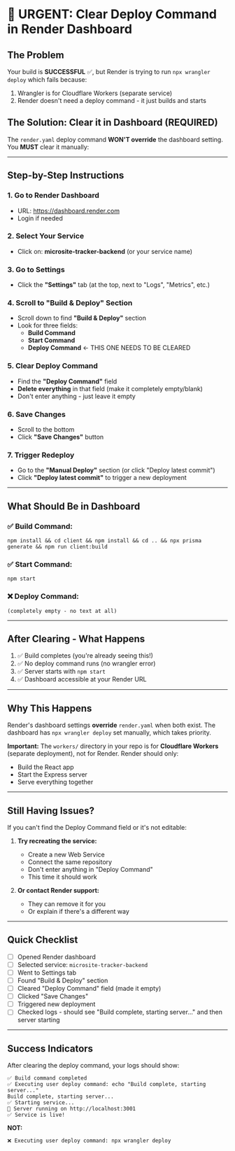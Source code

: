 # 🚨 URGENT: Clear Deploy Command in Render Dashboard

## The Problem
Your build is **SUCCESSFUL** ✅, but Render is trying to run `npx wrangler deploy` which fails because:
1. Wrangler is for Cloudflare Workers (separate service)
2. Render doesn't need a deploy command - it just builds and starts

## The Solution: Clear it in Dashboard (REQUIRED)

The `render.yaml` deploy command **WON'T override** the dashboard setting. You **MUST** clear it manually:

---

## Step-by-Step Instructions

### 1. Go to Render Dashboard
- URL: https://dashboard.render.com
- Login if needed

### 2. Select Your Service
- Click on: **microsite-tracker-backend** (or your service name)

### 3. Go to Settings
- Click the **"Settings"** tab (at the top, next to "Logs", "Metrics", etc.)

### 4. Scroll to "Build & Deploy" Section
- Scroll down to find **"Build & Deploy"** section
- Look for three fields:
  - **Build Command**
  - **Start Command**  
  - **Deploy Command** ← THIS ONE NEEDS TO BE CLEARED

### 5. Clear Deploy Command
- Find the **"Deploy Command"** field
- **Delete everything** in that field (make it completely empty/blank)
- Don't enter anything - just leave it empty

### 6. Save Changes
- Scroll to the bottom
- Click **"Save Changes"** button

### 7. Trigger Redeploy
- Go to the **"Manual Deploy"** section (or click "Deploy latest commit")
- Click **"Deploy latest commit"** to trigger a new deployment

---

## What Should Be in Dashboard

### ✅ Build Command:
```
npm install && cd client && npm install && cd .. && npx prisma generate && npm run client:build
```

### ✅ Start Command:
```
npm start
```

### ❌ Deploy Command:
```
(completely empty - no text at all)
```

---

## After Clearing - What Happens

1. ✅ Build completes (you're already seeing this!)
2. ✅ No deploy command runs (no wrangler error)
3. ✅ Server starts with `npm start`
4. ✅ Dashboard accessible at your Render URL

---

## Why This Happens

Render's dashboard settings **override** `render.yaml` when both exist. The dashboard has `npx wrangler deploy` set manually, which takes priority.

**Important:** The `workers/` directory in your repo is for **Cloudflare Workers** (separate deployment), not for Render. Render should only:
- Build the React app
- Start the Express server
- Serve everything together

---

## Still Having Issues?

If you can't find the Deploy Command field or it's not editable:

1. **Try recreating the service:**
   - Create a new Web Service
   - Connect the same repository
   - Don't enter anything in "Deploy Command"
   - This time it should work

2. **Or contact Render support:**
   - They can remove it for you
   - Or explain if there's a different way

---

## Quick Checklist

- [ ] Opened Render dashboard
- [ ] Selected service: `microsite-tracker-backend`
- [ ] Went to Settings tab
- [ ] Found "Build & Deploy" section
- [ ] Cleared "Deploy Command" field (made it empty)
- [ ] Clicked "Save Changes"
- [ ] Triggered new deployment
- [ ] Checked logs - should see "Build complete, starting server..." and then server starting

---

## Success Indicators

After clearing the deploy command, your logs should show:
```
✅ Build command completed
✅ Executing user deploy command: echo "Build complete, starting server..."
Build complete, starting server...
✅ Starting service...
🚀 Server running on http://localhost:3001
✅ Service is live!
```

**NOT:**
```
❌ Executing user deploy command: npx wrangler deploy
```

